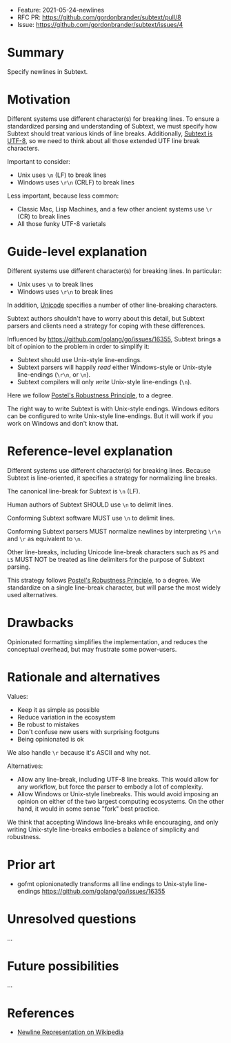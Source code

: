 - Feature: 2021-05-24-newlines
- RFC PR: https://github.com/gordonbrander/subtext/pull/8
- Issue: https://github.com/gordonbrander/subtext/issues/4

# Summary

Specify newlines in Subtext.

# Motivation

Different systems use different character(s) for breaking lines. To ensure a standardized parsing and understanding of Subtext, we must specify how Subtext should treat various kinds of line breaks. Additionally, [Subtext is UTF-8](https://github.com/gordonbrander/subtext/blob/main/specification.md#mime-type-and-extension), so we need to think about all those extended UTF line break characters.

Important to consider:

- Unix uses `\n` (LF) to break lines
- Windows uses `\r\n` (CRLF) to break lines

Less important, because less common:

- Classic Mac, Lisp Machines, and a few other ancient systems use `\r` (CR) to break lines
- All those funky UTF-8 varietals

# Guide-level explanation

Different systems use different character(s) for breaking lines. In particular:

- Unix uses `\n` to break lines
- Windows uses `\r\n` to break lines

In addition, [Unicode](https://en.wikipedia.org/wiki/Newline#Unicode) specifies a number of other line-breaking characters.

Subtext authors shouldn't have to worry about this detail, but Subtext parsers and clients need a strategy for coping with these differences.

Influenced by https://github.com/golang/go/issues/16355, Subtext brings a bit of opinion to the problem in order to simplify it:

- Subtext should use Unix-style line-endings.
- Subtext parsers will happily *read* either Windows-style or Unix-style line-endings (`\r\n`, or `\n`).
- Subtext compilers will only *write* Unix-style line-endings (`\n`).

Here we follow [Postel's Robustness Principle](https://en.wikipedia.org/wiki/Robustness_principle), to a degree.

The right way to write Subtext is with Unix-style endings. Windows editors can be configured to write Unix-style line-endings. But it will work if you work on Windows and don't know that.

# Reference-level explanation

Different systems use different character(s) for breaking lines. Because Subtext is line-oriented, it specifies a strategy for normalizing line breaks.

The canonical line-break for Subtext is `\n` (LF).

Human authors of Subtext SHOULD use `\n` to delimit lines.

Conforming Subtext software MUST use `\n` to delimit lines.

Conforming Subtext parsers MUST normalize newlines by interpreting `\r\n` and `\r` as equivalent to `\n`.

Other line-breaks, including Unicode line-break characters such as `PS` and `LS` MUST NOT be treated as line delimiters for the purpose of Subtext parsing.

This strategy follows [Postel's Robustness Principle](https://en.wikipedia.org/wiki/Robustness_principle), to a degree. We standardize on a single line-break character, but will parse the most widely used alternatives.

# Drawbacks

Opinionated formatting simplifies the implementation, and reduces the conceptual overhead, but may frustrate some power-users.

# Rationale and alternatives

Values:

- Keep it as simple as possible
- Reduce variation in the ecosystem
- Be robust to mistakes
- Don't confuse new users with surprising footguns
- Being opinionated is ok

We also handle `\r` because it's ASCII and why not.

Alternatives:

- Allow any line-break, including UTF-8 line breaks. This would allow for any workflow, but force the parser to embody a lot of complexity.
- Allow Windows or Unix-style linebreaks. This would avoid imposing an opinion on either of the two largest computing ecosystems. On the other hand, it would in some sense "fork" best practice.

We think that accepting Windows line-breaks while encouraging, and only writing Unix-style line-breaks embodies a balance of simplicity and robustness.

# Prior art

- gofmt opionionatedly transforms all line endings to Unix-style line-endings https://github.com/golang/go/issues/16355

# Unresolved questions

...

# Future possibilities

...

# References

- [Newline Representation on Wikipedia](https://en.wikipedia.org/wiki/Newline#Representation)